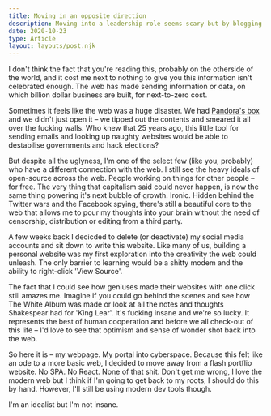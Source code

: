 ```yaml
---
title: Moving in an opposite direction
description: Moving into a leadership role seems scary but by blogging the successes and failures, I hope to outline my approach to creating a great design team
date: 2020-10-23
type: Article
layout: layouts/post.njk
---
```


 I don't think the fact that you're reading this, probably on the otherside of the world, and it cost me next to nothing to give you this information isn't celebrated enough. The web has made sending information or data, on which billion dollar business are built, for next-to-zero cost.

<!-- Excerpt End -->

Sometimes it feels like the web was a huge disaster. We had [Pandora's box](https://en.wikipedia.org/wiki/Pandora%27s_box) and we didn't just open it – we tipped out the contents and smeared it all over the fucking walls. Who knew that 25 years ago, this little tool for sending emails and looking up naughty websites would be able to destabilise governments and hack elections?

But despite all the uglyness, I'm one of the select few (like you, probably) who have a different connection with the web. I still see the heavy ideals of open-source across the web. People working on things for other people – for free. The very thing that capitalism said could never happen, is now the same thing powering it's next bubble of growth. Ironic. Hidden behind the Twitter wars and the Facebook spying, there's still a beautiful core to the web that allows me to pour my thoughts into your brain without the need of censorship, distribution or editing from a third party.

A few weeks back I decicded to delete (or deactivate) my social media accounts and sit down to write this website. Like many of us, building a personal website was my first exploration into the creativity the web could unleash. The only barrier to learning would be a shitty modem and the ability to right-click 'View Source'. 

The fact that I could see how geniuses made their websites with one click still amazes me. Imagine if you could go behind the scenes and see how The White Album was made or look at all the notes and thoughts Shakespear had for 'King Lear'. It's fucking insane and we're so lucky. It represents the best of human cooperation and before we all check-out of this life – I'd love to see that optimism and sense of wonder shot back into the web.

So here it is – my webpage. My portal into cyberspace. Because this felt like an ode to a more basic web, I decided to move away from a flash portflio website. No SPA. No React. None of that shit. Don't get me wrong, I love the modern web but I think if I'm going to get back to my roots, I should do this by hand. However, I'll still be using modern dev tools though.

I'm an idealist but I'm not insane.